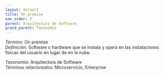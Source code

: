 ```yaml
---
layout: default
title: On premise
nav_order: 5
parent: Arquitectura de Software
grand_parent: Taxonomía
---
```


*Término:* On premise  
*Definición:* Software o hardware que se instala y opera en las instalaciones físicas del usuario en lugar de en la nube.

*Taxonomía:* Arquitectura de Software  
*Términos relacionados:* Microservicio, Enterprise
